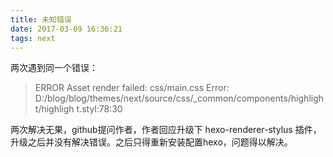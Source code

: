```yaml
---
title: 未知错误
date: 2017-03-09 16:36:21
tags: next
---
```


两次遇到同一个错误：

> ERROR Asset render failed: css/main.css
> Error: D:/blog/blog/themes/next/source/css/_common/components/highlight/highligh t.styl:78:30
> 
两次解决无果，github提问作者，作者回应升级下 hexo-renderer-stylus 插件，升级之后并没有解决错误。之后只得重新安装配置hexo，问题得以解决。